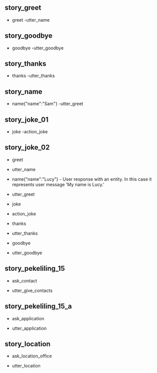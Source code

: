 ## story_greet
* greet
 -utter_name

## story_goodbye
* goodbye
 -utter_goodbye

## story_thanks
* thanks
 -utter_thanks

## story_name
* name{"name":"Sam"}
 -utter_greet


## story_joke_01
* joke
 -action_joke

## story_joke_02
* greet
 - utter_name
* name{"name":"Lucy"} - User response with an entity. In this case it represents user message 'My name is Lucy.'
 - utter_greet
* joke
 - action_joke
* thanks
 - utter_thanks
* goodbye
 - utter_goodbye

## story_pekeliling_15
* ask_contact
 - utter_give_contacts

## story_pekeliling_15_a
* ask_application
 - utter_application

<!-- TEST -->
## story_location
* ask_location_office
 - utter_location
